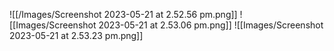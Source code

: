 ![[/Images/Screenshot 2023-05-21 at 2.52.56 pm.png]]
![[Images/Screenshot 2023-05-21 at 2.53.06 pm.png]]
![[Images/Screenshot 2023-05-21 at 2.53.23 pm.png]]
